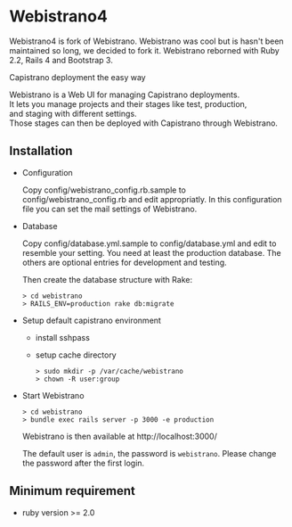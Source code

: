 Webistrano4
===========

Webistrano4 is fork of Webistrano. Webistrano was cool but is hasn't been maintained so long, we decided to fork it. Webistrano reborned with Ruby 2.2, Rails 4 and Bootstrap 3.

Capistrano deployment the easy way

Webistrano is a Web UI for managing Capistrano deployments.  
It lets you manage projects and their stages like test, production,  
and staging with different settings.  
Those stages can then be deployed with Capistrano through Webistrano.

## Installation

* Configuration

  Copy config/webistrano_config.rb.sample to config/webistrano_config.rb
  and edit appropriatly. In this configuration file you can set the mail
  settings of Webistrano.

* Database

  Copy config/database.yml.sample to config/database.yml and edit to
  resemble your setting. You need at least the production database.
  The others are optional entries for development and testing.

  Then create the database structure with Rake:

  ```
  > cd webistrano
  > RAILS_ENV=production rake db:migrate
  ```

* Setup default capistrano environment
  + install sshpass

  + setup cache directory

    ```
    > sudo mkdir -p /var/cache/webistrano
    > chown -R user:group
    ```

* Start Webistrano

  ```
  > cd webistrano
  > bundle exec rails server -p 3000 -e production
  ```
  Webistrano is then available at http://localhost:3000/

  The default user is `admin`, the password is `webistrano`. Please change the password after the first login.

## Minimum requirement

* ruby version >= 2.0
